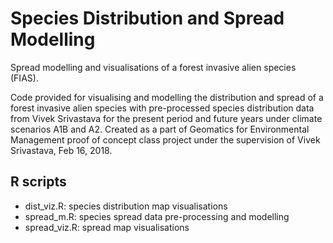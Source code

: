 # Species Distribution and Spread Modelling 
Spread modelling and visualisations of a forest invasive alien species (FIAS).

Code provided for visualising and modelling the distribution and spread of a forest 
invasive alien species with pre-processed species distribution data from Vivek Srivastava 
for the present period and future years under climate scenarios A1B and A2.
Created as a part of Geomatics for Environmental Management proof of concept class project under the 
supervision of Vivek Srivastava, Feb 16, 2018.

## R scripts
* dist_viz.R: species distribution map visualisations
* spread_m.R: species spread data pre-processing and modelling
* spread_viz.R: spread map visualisations
